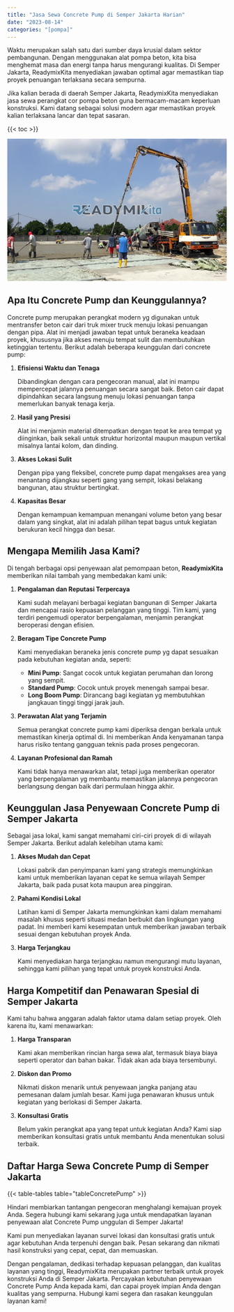 ```yaml
---
title: "Jasa Sewa Concrete Pump di Semper Jakarta Harian"
date: "2023-08-14"
categories: "[pompa]"
---
```


Waktu merupakan salah satu dari sumber daya krusial dalam sektor pembangunan. Dengan menggunakan alat pompa beton, kita bisa menghemat masa dan energi tanpa harus mengurangi kualitas. Di Semper Jakarta, ReadymixKita menyediakan jawaban optimal agar memastikan tiap proyek penuangan terlaksana secara sempurna.

Jika kalian berada di daerah Semper Jakarta, ReadymixKita menyediakan jasa sewa perangkat cor pompa beton guna bermacam-macam keperluan konstruksi. Kami datang sebagai solusi modern agar memastikan proyek kalian terlaksana lancar dan tepat sasaran.

{{< toc >}}

![Jasa Sewa Concrete Pump di Semper Jakarta Harian](/images/pompa/sewa-pompa-12.jpg)

## Apa Itu Concrete Pump dan Keunggulannya?

Concrete pump merupakan perangkat modern yg digunakan untuk mentransfer beton cair dari truk mixer truck menuju lokasi penuangan dengan pipa. Alat ini menjadi jawaban tepat untuk beraneka keadaan proyek, khususnya jika akses menuju tempat sulit dan membutuhkan ketinggian tertentu. Berikut adalah beberapa keunggulan dari concrete pump:

1. **Efisiensi Waktu dan Tenaga**

   Dibandingkan dengan cara pengecoran manual, alat ini mampu mempercepat jalannya penuangan secara sangat baik. Beton cair dapat dipindahkan secara langsung menuju lokasi penuangan tanpa memerlukan banyak tenaga kerja.

2. **Hasil yang Presisi**

   Alat ini menjamin material ditempatkan dengan tepat ke area tempat yg diinginkan, baik sekali untuk struktur horizontal maupun maupun vertikal misalnya lantai kolom, dan dinding.

3. **Akses Lokasi Sulit**

   Dengan pipa yang fleksibel, concrete pump dapat mengakses area yang menantang dijangkau seperti gang yang sempit, lokasi belakang bangunan, atau struktur bertingkat.

4. **Kapasitas Besar**

   Dengan kemampuan kemampuan menangani volume beton yang besar dalam yang singkat, alat ini adalah pilihan tepat bagus untuk kegiatan berukuran kecil hingga dan besar.

## Mengapa Memilih Jasa Kami?

Di tengah berbagai opsi penyewaan alat pemompaan beton, **ReadymixKita** memberikan nilai tambah yang membedakan kami unik:

1. **Pengalaman dan Reputasi Terpercaya**

   Kami sudah melayani berbagai kegiatan bangunan di Semper Jakarta dan mencapai rasio kepuasan pelanggan yang tinggi. Tim kami, yang terdiri pengemudi operator berpengalaman, menjamin perangkat beroperasi dengan efisien.

2. **Beragam Tipe Concrete Pump**

   Kami menyediakan beraneka jenis concrete pump yg dapat sesuaikan pada kebutuhan kegiatan anda, seperti:
   - **Mini Pump**: Sangat cocok untuk kegiatan perumahan dan lorong yang sempit.
   - **Standard Pump**: Cocok untuk proyek menengah sampai besar.
   - **Long Boom Pump**: Dirancang bagi kegiatan yg membutuhkan jangkauan tinggi tinggi jarak jauh.

3. **Perawatan Alat yang Terjamin**

   Semua perangkat concrete pump kami diperiksa dengan berkala untuk memastikan kinerja optimal di. Ini memberikan Anda kenyamanan tanpa harus risiko tentang gangguan teknis pada proses pengecoran.

4. **Layanan Profesional dan Ramah**

   Kami tidak hanya menawarkan alat, tetapi juga memberikan operator yang berpengalaman yg membantu memastikan jalannya pengecoran berlangsung dengan baik dari permulaan hingga akhir.

## Keunggulan Jasa Penyewaan Concrete Pump di Semper Jakarta

Sebagai jasa lokal, kami sangat memahami ciri-ciri proyek di di wilayah Semper Jakarta. Berikut adalah kelebihan utama kami:

1. **Akses Mudah dan Cepat**

   Lokasi pabrik dan penyimpanan kami yang strategis memungkinkan kami untuk memberikan layanan cepat ke semua wilayah Semper Jakarta, baik pada pusat kota maupun area pinggiran.

2. **Pahami Kondisi Lokal**

   Latihan kami di Semper Jakarta memungkinkan kami dalam memahami masalah khusus seperti situasi medan berbukit dan lingkungan yang padat. Ini memberi kami kesempatan untuk memberikan jawaban terbaik sesuai dengan kebutuhan proyek Anda.

3. **Harga Terjangkau**

   Kami menyediakan harga terjangkau namun mengurangi mutu layanan, sehingga kami pilihan yang tepat untuk proyek konstruksi Anda.

## Harga Kompetitif dan Penawaran Spesial di Semper Jakarta

Kami tahu bahwa anggaran adalah faktor utama dalam setiap proyek. Oleh karena itu, kami menawarkan:

1. **Harga Transparan**

   Kami akan memberikan rincian harga sewa alat, termasuk biaya biaya seperti operator dan bahan bakar. Tidak akan ada biaya tersembunyi.

2. **Diskon dan Promo**

   Nikmati diskon menarik untuk penyewaan jangka panjang atau pemesanan dalam jumlah besar. Kami juga penawaran khusus untuk kegiatan yang berlokasi di Semper Jakarta.

3. **Konsultasi Gratis**

   Belum yakin perangkat apa yang tepat untuk kegiatan Anda? Kami siap memberikan konsultasi gratis untuk membantu Anda menentukan solusi terbaik.

## Daftar Harga Sewa Concrete Pump di Semper Jakarta

{{< table-tables table="tableConcretePump" >}}

Hindari membiarkan tantangan pengecoran menghalangi kemajuan proyek Anda. Segera hubungi kami sekarang juga untuk mendapatkan layanan penyewaan alat Concrete Pump unggulan di Semper Jakarta!

Kami pun menyediakan layanan survei lokasi dan konsultasi gratis untuk agar kebutuhan Anda terpenuhi dengan baik. Pesan sekarang dan nikmati hasil konstruksi yang cepat, cepat, dan memuaskan.

Dengan pengalaman, dedikasi terhadap kepuasan pelanggan, dan kualitas layanan yang tinggi, ReadymixKita merupakan partner terbaik untuk proyek konstruksi Anda di Semper Jakarta. Percayakan kebutuhan penyewaan Concrete Pump Anda kepada kami, dan capai proyek impian Anda dengan kualitas yang sempurna. Hubungi kami segera dan rasakan keunggulan layanan kami!